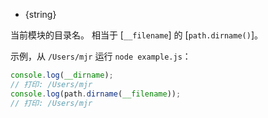 <!-- YAML
added: v0.1.27
-->

<!-- type=var -->

* {string}

当前模块的目录名。
相当于 [`__filename`] 的 [`path.dirname()`]。

示例，从 `/Users/mjr` 运行 `node example.js`：

```js
console.log(__dirname);
// 打印: /Users/mjr
console.log(path.dirname(__filename));
// 打印: /Users/mjr
```

